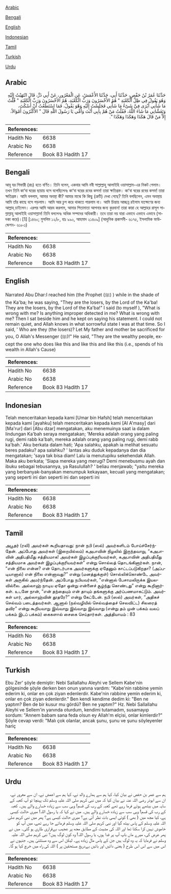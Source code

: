 [Arabic](#arabic)

[Bengali](#bengali)

[English](#english)

[Indonesian](#indonesian)

[Tamil](#tamil)

[Turkish](#turkish)

[Urdu](#urdu)

## Arabic


<div dir="rtl" lang="ar" style={{fontSize:'larger',backgroundColor:'#f8f9fa',padding:20}}>
حَدَّثَنَا عُمَرُ بْنُ حَفْصٍ، حَدَّثَنَا أَبِي، حَدَّثَنَا الأَعْمَشُ، عَنِ الْمَعْرُورِ، عَنْ أَبِي ذَرٍّ، قَالَ انْتَهَيْتُ إِلَيْهِ وَهُوَ يَقُولُ فِي ظِلِّ الْكَعْبَةِ ‏"‏ هُمُ الأَخْسَرُونَ وَرَبِّ الْكَعْبَةِ، هُمُ الأَخْسَرُونَ وَرَبِّ الْكَعْبَةِ ‏"‏ قُلْتُ مَا شَأْنِي أَيُرَى فِيَّ شَىْءٌ مَا شَأْنِي فَجَلَسْتُ إِلَيْهِ وَهْوَ يَقُولُ، فَمَا اسْتَطَعْتُ أَنْ أَسْكُتَ، وَتَغَشَّانِي مَا شَاءَ اللَّهُ، فَقُلْتُ مَنْ هُمْ بِأَبِي أَنْتَ وَأُمِّي يَا رَسُولَ اللَّهِ قَالَ ‏"‏ الأَكْثَرُونَ أَمْوَالاً، إِلاَّ مَنْ قَالَ هَكَذَا وَهَكَذَا وَهَكَذَا ‏"‏‏.‏
</div>
<div style={{backgroundColor:'#f8f9fa',padding:20, marginBottom: 10}}><table> <thead> <tr> <th>References:</th> <th></th> </tr> </thead> <tbody><tr><td>Hadith No</td><td>6638</td></tr><tr><td>Arabic No</td><td>6638</td></tr><tr><td>Reference</td><td>Book 83 Hadith 17</td></tr></tbody></table></div>

## Bengali


<div dir="ltr" lang="bn" style={{fontSize:'larger',backgroundColor:'#f8f9fa',padding:20}}>
আবূ যর গিফারী (রাঃ) হতে বর্ণিত। তিনি বলেন, একবার আমি নবী সাল্লাল্লাহু আলাইহি ওয়াসাল্লাম-এর নিকট গেলাম। তখন তিনি কা‘বা ঘরের ছায়ায় বসে বলেছিলেনঃ কা‘বা ঘরের রবের কসম! তারা ক্ষতিগ্রস্ত। কা‘বা ঘরের রবের কসম! তারা ক্ষতিগ্রস্ত। আমি বললাম, আমার অবস্থা কী? আমার মাঝে কি কিছু (ত্রুটি) দেখা গেছে? তিনি বলছিলেন, এমন অবস্থায় আমি তাঁর কাছে বসে পড়লাম। আমি আর চুপ করে থাকতে পারলাম না। আমি চিন্তায় আচ্ছন্ন রইলাম যতক্ষণের জন্য আল্লাহ্ চাইলেন। এরপর আমি আরয করলাম, আমার পিতামাতা আপনার জন্য কুরবান! তারা কারা হে আল্লাহর রাসূল সাল্লাল্লাহু আলাইহি ওয়াসাল্লাম! তিনি বললেনঃ অধিক সম্পদের অধিকারী। তবে তারা নয় যারা এভাবে এভাবে এভাবে (সাদকা করে)।[1] [১৪৬০; মুসলিম ১২/৮, হাঃ ৯৯০, আহমাদ ২১৪০৯] (আধুনিক প্রকাশনী- ৬১৭৫, ইসলামিক ফাউন্ডেশন- ৬১৮৩)
</div>
<div style={{backgroundColor:'#f8f9fa',padding:20, marginBottom: 10}}><table> <thead> <tr> <th>References:</th> <th></th> </tr> </thead> <tbody><tr><td>Hadith No</td><td>6638</td></tr><tr><td>Arabic No</td><td>6638</td></tr><tr><td>Reference</td><td>Book 83 Hadith 17</td></tr></tbody></table></div>

## English


<div dir="ltr" lang="en" style={{fontSize:'larger',backgroundColor:'#f8f9fa',padding:20}}>
Narrated Abu Dhar:I reached him (the Prophet (ﷺ) ) while in the shade of the Ka'ba; he was saying, "They are the losers, by the Lord of the Ka'ba! They are the losers, by the Lord of the Ka'ba!" I said (to myself ), "What is wrong with me? Is anything improper detected in me? What is wrong with me? Then I sat beside him and he kept on saying his statement. I could not remain quiet, and Allah knows in what sorrowful state I was at that time. So I said, ' Who are they (the losers)? Let My father and mother be sacrificed for you, O Allah's Messenger (ﷺ)!" He said, "They are the wealthy people, except the one who does like this and like this and like this (i.e., spends of his wealth in Allah's Cause)
</div>
<div style={{backgroundColor:'#f8f9fa',padding:20, marginBottom: 10}}><table> <thead> <tr> <th>References:</th> <th></th> </tr> </thead> <tbody><tr><td>Hadith No</td><td>6638</td></tr><tr><td>Arabic No</td><td>6638</td></tr><tr><td>Reference</td><td>Book 83 Hadith 17</td></tr></tbody></table></div>

## Indonesian


<div dir="ltr" lang="id" style={{fontSize:'larger',backgroundColor:'#f8f9fa',padding:20}}>
Telah menceritakan kepada kami [Umar bin Hafsh] telah menceritakan kepada kami [ayahku] telah menceritakan kepada kami [Al A'masy] dari [Ma'rur] dari [Abu dzar] mengatakan, aku menemuinya saat ia dalam lindungan Ka'bah seraya mengatakan; 'Mereka adalah orang yang paling rugi, demi rabb ka'bah, mereka adalah orang yang paling rugi, demi rabb ka'bah.' Aku berkata dalam hati; 'Apa salahku, apakah ia melihat sesuatu beres padaku? apa salahku? ' lantas aku duduk kepadanya dan dia mengatakan; 'saya tak bisa diam! Lalu ia menutupiku sekehendak Allah. Maka aku berkata; 'Siapa mereka yang merugi? Demi menebusmu ayah dan ibuku sebagai tebusannya, ya Rasulullah? ' beliau menjawab; "yaitu mereka yang berbanyak-banyakan menumpuk kekayaan, kecuali yang mengatakan; yang seperti ini dan seperti ini dan seperti ini
</div>
<div style={{backgroundColor:'#f8f9fa',padding:20, marginBottom: 10}}><table> <thead> <tr> <th>References:</th> <th></th> </tr> </thead> <tbody><tr><td>Hadith No</td><td>6638</td></tr><tr><td>Arabic No</td><td>6638</td></tr><tr><td>Reference</td><td>Book 83 Hadith 17</td></tr></tbody></table></div>

## Tamil


<div dir="ltr" lang="ta" style={{fontSize:'larger',backgroundColor:'#f8f9fa',padding:20}}>
அபூதர் (ரலி) அவர்கள் கூறியதாவது: நான் நபி (ஸல்) அவர்களிடம் போய்ச்சேர்ந்தேன். அப்போது அவர்கள் (இறையில்லம்) கஅபாவின் நிழலில் இருந்தவாறு, “கஅபாவின் அதிபதிமீது சத்தியமாக! அவர்கள் இழப்புக்குரியவர்கள், கஅபாவின் அதிபதிமீது சத்தியமாக அவர்கள் இழப்புக்குரியவர்கள்” என்று சொல்லத் தொடங்கினார்கள். நான், “என் நிலை என்ன? என் தொடர்பாக அவர்களுக்கு ஏதேனும் காட்டப்படுகிறதா? (அப்படியானால்) என் நிலை என்னாவது?” என்று (மனத்துக்குள்) சொல்லிக்கொண்டே அவர்கள் அருகில் அமர்ந்தேன். அப்போது நபியவர்கள், “என்னால் பேசாமலிருக்க இயலவில்லை. அல்லாஹ் நாடிய ஏதோ ஒன்று என்னைச் சூழ்ந்து கொண்டது” என்று கூறினார்கள். உடனே நான், “என் தந்தையும் என் தாயும் தங்களுக்கு அர்ப்பணமாகட்டும். அவர்கள் யார், அல்லாஹ்வின் தூதரே?” என்று கேட்டேன். நபி (ஸல்) அவர்கள், “அதிகச் செல்வம் படைத்தவர்கள். ஆனால் (நல்வழியில் செல்வத்தைச் செலவிட்ட) சிலரைத் தவிர” என்று கூறியவாறு இவ்வாறு இவ்வாறு இவ்வாறு (என்று தம் முன் பக்கம் வலப் பக்கம் இடப் பக்கம்) கைகளால் சைகை செய்தார்கள். அத்தியாயம் : 83
</div>
<div style={{backgroundColor:'#f8f9fa',padding:20, marginBottom: 10}}><table> <thead> <tr> <th>References:</th> <th></th> </tr> </thead> <tbody><tr><td>Hadith No</td><td>6638</td></tr><tr><td>Arabic No</td><td>6638</td></tr><tr><td>Reference</td><td>Book 83 Hadith 17</td></tr></tbody></table></div>

## Turkish


<div dir="ltr" lang="tr" style={{fontSize:'larger',backgroundColor:'#f8f9fa',padding:20}}>
Ebu Zer' şöyle demiştir: Nebi Sallallahu Aleyhi ve Sellem Kabe'nin gölgesinde şöyle derken ben onun yanına vardım: "Kabe'nin rabbine yemin ederim ki, onlar en çok ziyan edenlerdir. Kabe'nin rabbine yemin ederim ki, onlar en çok ziyan edenlerdir." Ben kendi kendime dedim ki: "Ben ne yaptım? Ben de bir kusur mu gördü? Ben ne yaptım?" Hz. Nebi Sallallahu Aleyhi ve Sellem'in yanında oturdum, kendimi tutamadım, susamayıp sordum: "Annem babam sana feda olsun ey Allah'm elçisi, onlar kimlerdir?" Şöyle cevap verdi: "Malı çok olanlar, ancak şunu, şunu ve şunu söyleyenler hariç
</div>
<div style={{backgroundColor:'#f8f9fa',padding:20, marginBottom: 10}}><table> <thead> <tr> <th>References:</th> <th></th> </tr> </thead> <tbody><tr><td>Hadith No</td><td>6638</td></tr><tr><td>Arabic No</td><td>6638</td></tr><tr><td>Reference</td><td>Book 83 Hadith 17</td></tr></tbody></table></div>

## Urdu


<div dir="rtl" lang="ur" style={{fontSize:'larger',backgroundColor:'#f8f9fa',padding:20}}>
ہم سے عمر بن حفص نے بیان کیا، کہا ہم سے ہمارے والد نے، کہا ہم سے اعمش نے، ان سے معرور نے، ان سے ابوذر رضی اللہ عنہ نے بیان کیا کہ میں نبی کریم صلی اللہ علیہ وسلم تک پہنچا تو آپ کعبہ کے سایہ میں بیٹھے ہوئے فرما رہے تھے کعبہ کے رب کی قسم! وہی سب سے زیادہ خسارے والے ہیں۔ کعبہ کے رب کی قسم! وہی سب سے زیادہ خسارے والے ہیں۔ میں نے کہا کہ یا رسول اللہ! میری حالت کیسی ہے، کیا مجھ میں ( بھی ) کوئی ایسی بات نظر آئی ہے؟ میری حالت کیسی ہے؟ پھر میں نبی کریم صلی اللہ علیہ وسلم کے پاس بیٹھ گیا اور نبی کریم صلی اللہ علیہ وسلم فرماتے جا رہے تھے، میں آپ کو خاموش نہیں کرا سکتا تھا اور اللہ کی مشیت کے مطابق مجھ پر عجیب بےقراری طاری ہو گئی۔ میں نے پھر عرض کی، میرے ماں باپ آپ پر فدا ہوں، یا رسول اللہ! وہ کون لوگ ہیں؟ نبی کریم صلی اللہ علیہ وسلم نے فرمایا کہ یہ وہ لوگ ہیں جن کے پاس مال زیادہ ہے۔ لیکن اس سے وہ مستثنیٰ ہیں۔ جنہوں نے اس میں سے اس اس طرح ( یعنی دائیں اور بائیں بےدریغ مستحقین پر ) اللہ کی راہ میں خرچ کیا ہو گا۔
</div>
<div style={{backgroundColor:'#f8f9fa',padding:20, marginBottom: 10}}><table> <thead> <tr> <th>References:</th> <th></th> </tr> </thead> <tbody><tr><td>Hadith No</td><td>6638</td></tr><tr><td>Arabic No</td><td>6638</td></tr><tr><td>Reference</td><td>Book 83 Hadith 17</td></tr></tbody></table></div>
